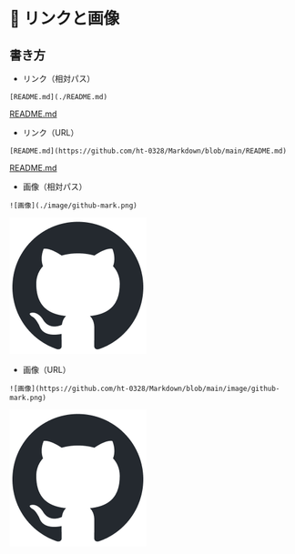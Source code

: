 # 📌 リンクと画像

## 書き方

- リンク（相対パス）
```
[README.md](./README.md)
```
[README.md](./README.md)

- リンク（URL）
```
[README.md](https://github.com/ht-0328/Markdown/blob/main/README.md)
```
[README.md](https://github.com/ht-0328/Markdown/blob/main/README.md)


- 画像（相対パス）
```
![画像](./image/github-mark.png)
```
![画像](./image/github-mark.png)

- 画像（URL）
```
![画像](https://github.com/ht-0328/Markdown/blob/main/image/github-mark.png)
```
![画像](https://github.com/ht-0328/Markdown/blob/main/image/github-mark.png)
